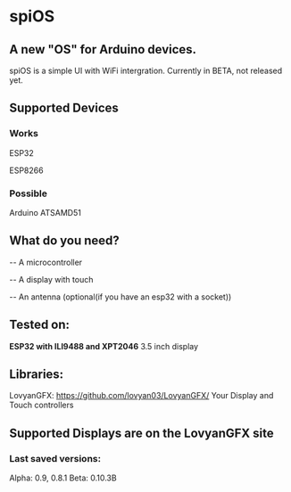 # spiOS
## A new "OS" for Arduino devices.
spiOS is a simple UI with WiFi intergration.
Currently in BETA, not released yet.
## Supported Devices 
### Works
ESP32 

ESP8266
### Possible
Arduino ATSAMD51
## What do you need?
-- A microcontroller

-- A display with touch

-- An antenna (optional(if you have an esp32 with a socket))
## Tested on:
**ESP32 with ILI9488 and XPT2046**
3.5 inch display

## Libraries:
LovyanGFX: https://github.com/lovyan03/LovyanGFX/
Your Display and Touch controllers

## Supported Displays are on the LovyanGFX site
### Last saved versions:
Alpha: 0.9, 0.8.1
Beta: 0.10.3B
